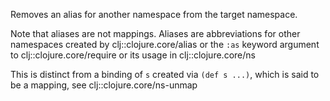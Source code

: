 Removes an alias for another namespace from the target namespace.

Note that aliases are not mappings. Aliases are abbreviations for other
namespaces created by clj::clojure.core/alias or the `:as` keyword argument to
clj::clojure.core/require or its usage in clj::clojure.core/ns

This is distinct from a binding of `s` created via `(def s ...)`, which is said
to be a mapping, see clj::clojure.core/ns-unmap

